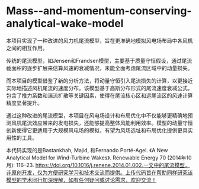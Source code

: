 # Mass--and-momentum-conserving-analytical-wake-model
本项目实现了一种改进的风力机尾流模型，旨在更准确地模拟风电场布局中各风机之间的相互作用。

传统的尾流模型，如Jensen和Frandsen模型，主要基于质量守恒假设，通过尾流截面积的逐步扩展来估算风速的衰减情况，未能全面考虑尾流区域中的动量损失。

而本项目的模型借鉴了新的分析方法，将动量守恒引入尾流损失的计算，以更接近实际地描述风机尾流的速度分布。该模型基于高斯分布形式的尾流速度衰减公式，包含了推力系数和湍流扩散等关键因素，使得在尾流核心区和远尾流区的风速计算精度显著提升。

通过这种改进的尾流模型，本项目在风电场设计和布局优化中不仅能够更精确地预测风机尾流效应带来的发电损失，还能够提高整体风能利用效率。模型的动量守恒创新使得它更适用于大规模风电场的模拟，有望为风场选址和布局优化提供更具实用性的工具。

本代码实现的是Bastankhah, Majid, 和Fernando Porté-Agel. 《A New Analytical Model for Wind-Turbine Wakes》. Renewable Energy 70 (2014年10月): 116–23. https://doi.org/10.1016/j.renene.2014.01.002.一文中的尾流模型，非原创开发，仅为方便研究学习和技术交流而提供。上传代码旨在帮助同样研究该模型的学术同行加深理解，如有任何疑问或讨论需求，欢迎交流！

